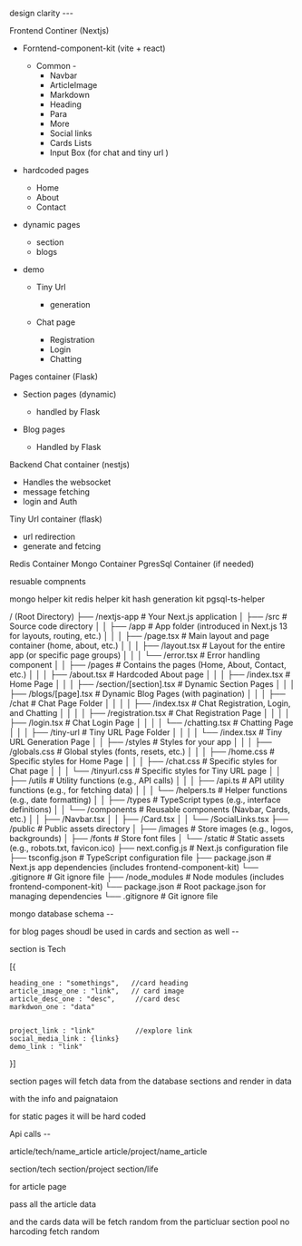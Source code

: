 design clarity --- 


Frontend Continer (Nextjs)
 - Forntend-component-kit (vite + react)

 	- Common - 
	 	- Navbar 
	 	- ArticleImage
	 	- Markdown
	 	- Heading 
	 	- Para
	 	- More 
	 	- Social links
	 	- Cards Lists
	 	- Input Box (for chat and tiny url )


 - hardcoded pages
	 - Home 
	 - About 
	 - Contact

 - dynamic pages
	 - section
	 - blogs
 
 - demo
	 - Tiny Url 
		 - generation 

	 - Chat page
		 - Registration 
		 - Login 
		 - Chatting


Pages container (Flask)
- Section pages (dynamic)
	- handled by Flask

- Blog pages 
	- Handled by Flask 


Backend Chat container  (nestjs)
- Handles the websocket 
- message fetching 
- login and Auth 


Tiny Url container (flask)
- url redirection 
- generate and fetcing 


Redis Container 
Mongo Container 
PgresSql Container (if needed)



resuable compnents 

mongo helper kit 
redis helper kit 
hash generation kit 
pgsql-ts-helper






/ (Root Directory)
├── /nextjs-app                     # Your Next.js application
│   ├── /src                        # Source code directory
│   │   ├── /app                    # App folder (introduced in Next.js 13 for layouts, routing, etc.)
│   │   │   ├── /page.tsx           # Main layout and page container (home, about, etc.)
│   │   │   ├── /layout.tsx         # Layout for the entire app (or specific page groups)
│   │   │   └── /error.tsx          # Error handling component
│   │   ├── /pages                  # Contains the pages (Home, About, Contact, etc.)
│   │   │   ├── /about.tsx          # Hardcoded About page
│   │   │   ├── /index.tsx          # Home Page
│   │   │   ├── /section/[section].tsx  # Dynamic Section Pages
│   │   │   ├── /blogs/[page].tsx   # Dynamic Blog Pages (with pagination)
│   │   │   ├── /chat               # Chat Page Folder
│   │   │   │   ├── /index.tsx      # Chat Registration, Login, and Chatting
│   │   │   │   ├── /registration.tsx   # Chat Registration Page
│   │   │   │   ├── /login.tsx      # Chat Login Page
│   │   │   │   └── /chatting.tsx   # Chatting Page
│   │   │   ├── /tiny-url           # Tiny URL Page Folder
│   │   │   │   └── /index.tsx      # Tiny URL Generation Page
│   │   ├── /styles                 # Styles for your app
│   │   │   ├── /globals.css        # Global styles (fonts, resets, etc.)
│   │   │   ├── /home.css           # Specific styles for Home Page
│   │   │   ├── /chat.css           # Specific styles for Chat page
│   │   │   └── /tinyurl.css        # Specific styles for Tiny URL page
│   │   ├── /utils                  # Utility functions (e.g., API calls)
│   │   │   ├── /api.ts             # API utility functions (e.g., for fetching data)
│   │   │   └── /helpers.ts         # Helper functions (e.g., date formatting)
│   │   ├── /types                  # TypeScript types (e.g., interface definitions)
│   │   └── /components             # Reusable components (Navbar, Cards, etc.)
│   │       ├── /Navbar.tsx
│   │       ├── /Card.tsx
│   │       └── /SocialLinks.tsx
├── /public                         # Public assets directory
│   ├── /images                     # Store images (e.g., logos, backgrounds)
│   ├── /fonts                      # Store font files
│   └── /static                     # Static assets (e.g., robots.txt, favicon.ico)
├── next.config.js                  # Next.js configuration file
├── tsconfig.json                   # TypeScript configuration file
├── package.json                    # Next.js app dependencies (includes frontend-component-kit)
└── .gitignore                      # Git ignore file
├── /node_modules                   # Node modules (includes frontend-component-kit)
└── package.json                    # Root package.json for managing dependencies
└── .gitignore                      # Git ignore file







mongo database schema -- 


for blog pages shoudl be used in cards and section as well -- 

section is Tech 

[{
	
	heading_one : "somethings",   //card heading
	article_image_one : "link",   // card image
	article_desc_one : "desc",     //card desc
	markdwon_one : "data"


	project_link : "link"          //explore link
	social_media_link : {links}
	demo_link : "link"

}]





section pages will fetch data from the database sections and render in data 

with the info and paignataion 

for static pages it will be hard coded 


Api calls -- 

article/tech/name_article 
article/project/name_article

section/tech 
section/project
section/life


for article page 

pass all the article data 

and the cards data will be fetch random from the particluar section pool no harcoding fetch random

